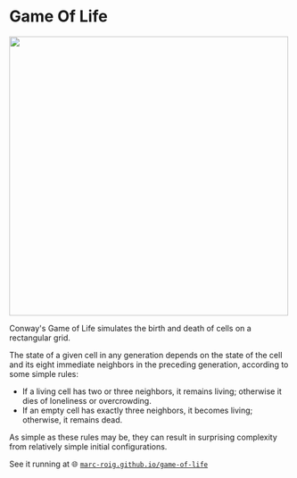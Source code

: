 # Game Of Life

<img src="https://gyazo.com/37bee6e297854058f9bba2e11f2b0228.gif" width="500"/>

Conway's Game of Life simulates the birth and death of cells on a rectangular grid.

The state of a given cell in any generation depends on the state of the cell and its eight immediate neighbors in the preceding generation, according to some simple rules:

- If a living cell has two or three neighbors, it remains living; otherwise it dies of loneliness or overcrowding.
- If an empty cell has exactly three neighbors, it becomes living; otherwise, it remains dead.

As simple as these rules may be, they can result in surprising complexity from relatively simple initial configurations.

See it running at 🌐 [`marc-roig.github.io/game-of-life`](https://marc-roig.github.io/game-of-life/)

